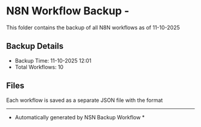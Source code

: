 # N8N Workflow Backup - 
This folder contains the backup of all N8N workflows as of 11-10-2025

## Backup Details
- Backup Time: 11-10-2025 12:01
- Total Workflows: 10

## Files
Each workflow is saved as a separate JSON file with the format

-----------
* Automatically generated by NSN Backup Workflow *